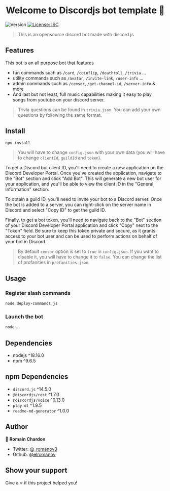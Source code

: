<h1 align="center">Welcome to Discordjs bot template 👋</h1>
<p>
  <img alt="Version" src="https://img.shields.io/badge/version-1.0.0-blue.svg?cacheSeconds=2592000" />
  <a href="#" target="_blank">
    <img alt="License: ISC" src="https://img.shields.io/badge/License-ISC-yellow.svg" />
  </a>
</p>

> This is an opensource discord bot made with discord.js

## Features
This bot is an all purpose bot that features
* fun commands such as `/card`, `/coinflip`, `/deathroll`, `/trivia` ...
* utility commands such as `/avatar`, `/invite-link`, `/user-info` ...
* admin commands such as `/censor`, `/get-channel-id`, `/server-info` & more
* And last but not least, full music capabilities making it easy to play songs from youtube on your discord server.

> Trivia questions can be found in `trivia.json`. You can add your own questions by following the same format.

## Install

```sh
npm install
```

> You will have to change `config.json` with your own data (you will have to change `clientId`, `guildId` and `token`).

To get a Discord bot client ID, you'll need to create a new application on the Discord Developer Portal. Once you've created the application, navigate to the "Bot" section and click "Add Bot". This will generate a new bot user for your application, and you'll be able to view the client ID in the "General Information" section.

To obtain a guild ID, you'll need to invite your bot to a Discord server. Once the bot is added to a server, you can right-click on the server name in Discord and select "Copy ID" to get the guild ID.

Finally, to get a bot token, you'll need to navigate back to the "Bot" section of your Discord Developer Portal application and click "Copy" next to the "Token" field. Be sure to keep this token private and secure, as it grants access to your bot user and can be used to perform actions on behalf of your bot in Discord.

> By default `censor` option is set to `true` in `config.json`. If you want to disable it, you will have to change it to `false`. You can change the list of profanities in `profanities.json`.

## Usage

### Register slash commands

```sh
node deploy-commands.js
```

### Launch the bot
```sh
node .
```

## Dependencies

* nodejs ^18.16.0
* npm ^9.6.5

## npm Dependencies
* `discord.js` ^14.5.0
* `@discordjs/rest` ^1.7.0
* `@discordjs/voice` ^0.13.0
* `play-dl` ^1.9.5
* `readme-md-generator` ^1.0.0

## Author

👤 **Romain Chardon**

* Twitter: [@\_romanov3](https://twitter.com/\_romanov3)
* Github: [@elromanov](https://github.com/elromanov)

## Show your support

Give a ⭐️ if this project helped you!